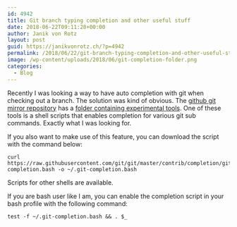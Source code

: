 ```yaml
---
id: 4942
title: Git branch typing completion and other useful stuff
date: 2018-06-22T09:11:28+00:00
author: Janik von Rotz
layout: post
guid: https://janikvonrotz.ch/?p=4942
permalink: /2018/06/22/git-branch-typing-completion-and-other-useful-stuff/
image: /wp-content/uploads/2018/06/git-completion-folder.png
categories:
  - Blog
---
```

Recently I was looking a way to have auto completion with git when checking out a branch. The solution was kind of obvious. The [github git mirror repository](https://github.com/git/git) has a [folder containing experimental tools](https://github.com/git/git/tree/master/contrib). One of these tools is a shell scripts that enables completion for various git sub commands. Exactly what I was looking for.
<!--more-->

If you also want to make use of this feature, you can download the script with the command below:

```
curl https://raw.githubusercontent.com/git/git/master/contrib/completion/git-completion.bash -o ~/.git-completion.bash
```

Scripts for other shells are available.

If you are bash user like I am, you can enable the completion script in your bash profile with the following command:

```
test -f ~/.git-completion.bash && . $_
```

